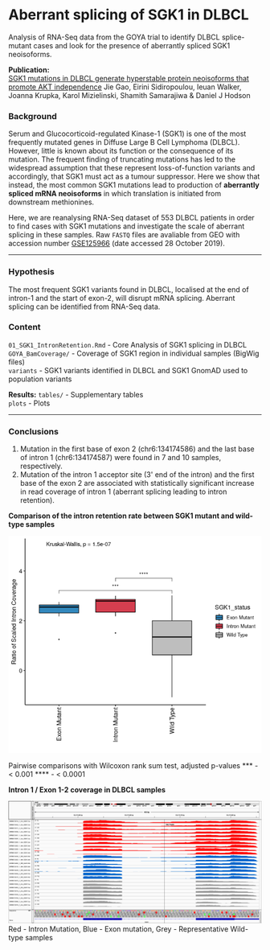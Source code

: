# Aberrant splicing of SGK1 in DLBCL

Analysis of RNA-Seq data from the GOYA trial to identify DLBCL splice-mutant cases and 
look for the presence of aberrantly spliced SGK1 neoisoforms.  

**Publication:**  
[SGK1 mutations in DLBCL generate hyperstable protein neoisoforms that promote AKT independence]() 
Jie Gao, Eirini Sidiropoulou, Ieuan Walker, Joanna Krupka, Karol Mizielinski, 
Shamith Samarajiwa & Daniel J Hodson
 

### Background     

Serum and Glucocorticoid-regulated Kinase-1 (SGK1) is one of the most frequently 
mutated genes in Diffuse Large B Cell Lymphoma (DLBCL). However, little is known 
about its function or the consequence of its mutation. The frequent finding of 
truncating mutations has led to the widespread assumption that these represent 
loss-of-function variants and accordingly, that SGK1 must act as a tumour suppressor. 
Here we show that instead, the most common SGK1 mutations lead to production of 
**aberrantly spliced mRNA neoisoforms** in which translation is initiated from 
downstream methionines. 

Here, we are reanalysing RNA-Seq dataset of 553 DLBCL patients in order to 
find cases with SGK1 mutations and investigate the scale of aberrant splicing in 
these samples. Raw `FASTQ` files are avaliable from GEO with accession number 
[GSE125966](https://www.ncbi.nlm.nih.gov/geo/query/acc.cgi?acc=GSE125966) 
(date accessed 28 October 2019).     

---

### Hypothesis  

The most frequent SGK1 variants found in DLBCL, localised at the end of intron-1 
and the start of exon-2, will disrupt mRNA splicing. Aberrant splicing can be 
identified from RNA-Seq data.  

### Content  

`01_SGK1_IntronRetention.Rmd`  - Core Analysis of SGK1 splicing in DLBCL    
`GOYA_BamCoverage/` - Coverage of SGK1 region in individual samples (BigWig files)   
`variants` - SGK1 variants identified in DLBCL and SGK1 GnomAD used to population variants   

**Results:**
`tables/` -  Supplementary tables  
`plots` -  Plots   

---  

### Conclusions   

1. Mutation in the first base of exon 2 (chr6:134174586) and the last base of intron 1 (chr6:134174587) were found in 7 and 10 samples, respectively.   
2. Mutation of the intron 1 acceptor site (3' end of the intron) and the first base of the exon 2 are associated with statistically significant increase in read coverage of intron 1 (aberrant splicing leading to intron retention).   

**Comparison of the intron retention rate between SGK1 mutant and wild-type samples**

![](01_SGK1_IntronRetention_files/figure-gfm/unnamed-chunk-10-1.png)

Pairwise comparisons with Wilcoxon rank sum test, adjusted p-values \*\*\* - < 0.001 \*\*\*\* - < 0.0001

**Intron 1 / Exon 1-2 coverage in DLBCL samples**  

![](plots/IGV_intron1_coverage.png)
Red - Intron Mutation, Blue - Exon mutation, Grey - Representative Wild-type samples






